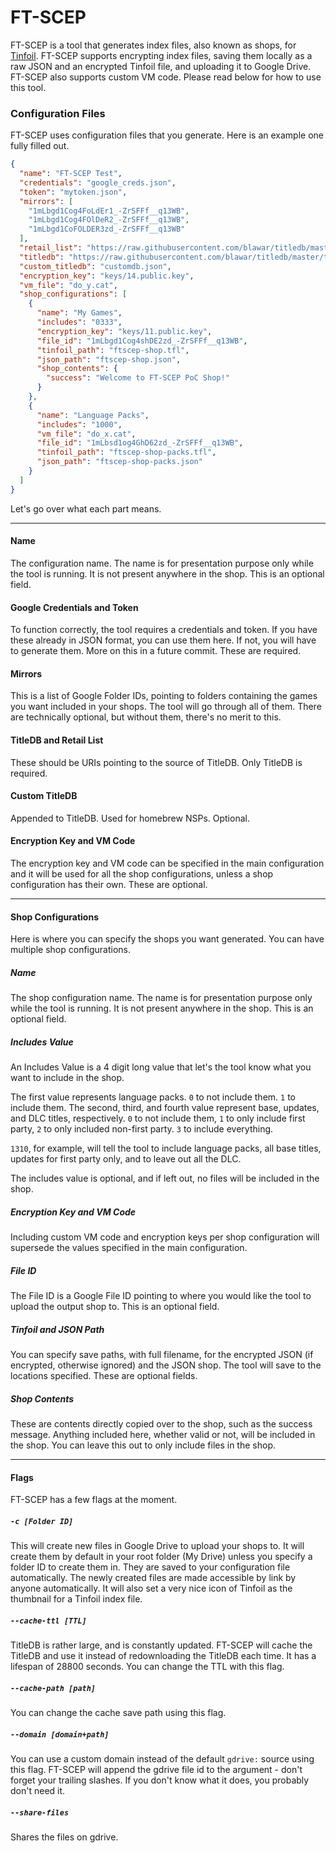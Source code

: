 # FT-SCEP

FT-SCEP is a tool that generates index files, also known as shops, for [Tinfoil](https://tinfoil.io/Download#download). FT-SCEP supports encrypting index files, saving them locally as a raw JSON and an encrypted Tinfoil file, and uploading it to Google Drive. FT-SCEP also supports custom VM code. Please read below for how to use this tool.

### Configuration Files

FT-SCEP uses configuration files that you generate. Here is an example one fully filled out.

```json
{
  "name": "FT-SCEP Test",
  "credentials": "google_creds.json",
  "token": "mytoken.json",
  "mirrors": [
    "1mLbgd1Cog4FoLdEr1_-ZrSFFf__q13WB",
    "1mLbgd1Cog4FOlDeR2_-ZrSFFf__q13WB",
    "1mLbgd1CoFOLDER3zd_-ZrSFFf__q13WB"
  ],
  "retail_list": "https://raw.githubusercontent.com/blawar/titledb/master/retailOnly.txt",
  "titledb": "https://raw.githubusercontent.com/blawar/titledb/master/titles.US.en.json",
  "custom_titledb": "customdb.json",
  "encryption_key": "keys/14.public.key",
  "vm_file": "do_y.cat",
  "shop_configurations": [ 
    {
      "name": "My Games",
      "includes": "0333",
      "encryption_key": "keys/11.public.key",
      "file_id": "1mLbgd1Cog4shDE2zd_-ZrSFFf__q13WB",
      "tinfoil_path": "ftscep-shop.tfl",
      "json_path": "ftscep-shop.json",
      "shop_contents": {
        "success": "Welcome to FT-SCEP PoC Shop!"
      }
    },
    {
      "name": "Language Packs",
      "includes": "1000",
      "vm_file": "do_x.cat",
      "file_id": "1mLbsd1og4GhD62zd_-ZrSFFf__q13WB",
      "tinfoil_path": "ftscep-shop-packs.tfl",
      "json_path": "ftscep-shop-packs.json"
    }
  ]
}
```

Let's go over what each part means.

---

#### Name

The configuration name. The name is for presentation purpose only while the tool is running. It is not present anywhere in the shop. This is an optional field.

#### Google Credentials and Token

To function correctly, the tool requires a credentials and token. If you have these already in JSON format, you can use them here. If not, you will have to generate them. More on this in a future commit. These are required.

#### Mirrors

This is a list of Google Folder IDs, pointing to folders containing the games you want included in your shops. The tool will go through all of them. There are technically optional, but without them, there's no merit to this.

#### TitleDB and Retail List

These should be URIs pointing to the source of TitleDB. Only TitleDB is required.

#### Custom TitleDB

Appended to TitleDB. Used for homebrew NSPs. Optional.

#### Encryption Key and VM Code

The encryption key and VM code can be specified in the main configuration and it will be used for all the shop configurations, unless a shop configuration has their own. These are optional.

---

#### Shop Configurations

Here is where you can specify the shops you want generated. You can have multiple shop configurations.

##### Name

The shop configuration name. The name is for presentation purpose only while the tool is running. It is not present anywhere in the shop. This is an optional field.

##### Includes Value

An Includes Value is a 4 digit long value that let's the tool know what you want to include in the shop.

The first value represents language packs. `0` to not include them. `1` to include them.
The second, third, and fourth value represent base, updates, and DLC titles, respectively. `0` to not include them, `1` to only include first party, `2` to only included non-first party. `3` to include everything.

`1310`, for example, will tell the tool to include language packs, all base titles, updates for first party only, and to leave out all the DLC.

The includes value is optional, and if left out, no files will be included in the shop.

##### Encryption Key and VM Code

Including custom VM code and encryption keys per shop configuration will supersede the values specified in the main configuration.

##### File ID

The File ID is a Google File ID pointing to where you would like the tool to upload the output shop to. This is an optional field.

##### Tinfoil and JSON Path

You can specify save paths, with full filename, for the encrypted JSON (if encrypted, otherwise ignored) and the JSON shop. The tool will save to the locations specified. These are optional fields.

##### Shop Contents

These are contents directly copied over to the shop, such as the success message. Anything included here, whether valid or not, will be included in the shop. You can leave this out to only include files in the shop.

---

#### Flags

FT-SCEP has a few flags at the moment.

##### `-c [Folder ID]`

This will create new files in Google Drive to upload your shops to. It will create them by default in your root folder (My Drive) unless you specify a folder ID to create them in. They are saved to your configuration file automatically. The newly created files are made accessible by link by anyone automatically. It will also set a very nice icon of Tinfoil as the thumbnail for a Tinfoil index file.

##### `--cache-ttl [TTL]`

TitleDB is rather large, and is constantly updated. FT-SCEP will cache the TitleDB and use it instead of redownloading the TitleDB each time. It has a lifespan of 28800 seconds. You can change the TTL with this flag.

##### `--cache-path [path]`

You can change the cache save path using this flag.

##### `--domain [domain+path]`

You can use a custom domain instead of the default `gdrive:` source using this flag. FT-SCEP will append the gdrive file id to the argument - don't forget your trailing slashes. If you don't know what it does, you probably don't need it.

##### `--share-files`

Shares the files on gdrive.
